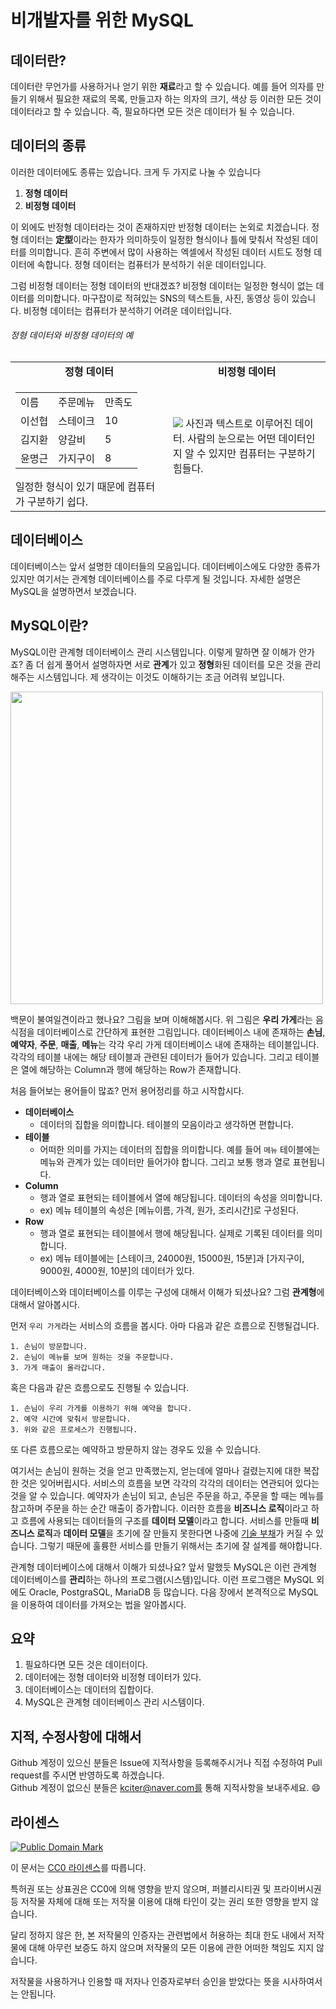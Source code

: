 # 비개발자를 위한 MySQL

## 데이터란?
데이터란 무언가를 사용하거나 얻기 위한 **재료**라고 할 수 있습니다. 예를 들어 의자를 만들기 위해서 필요한 재료의 목록, 만들고자 하는 의자의 크기, 색상 등 이러한 모든 것이 데이터라고 할 수 있습니다. 즉, 필요하다면 모든 것은 데이터가 될 수 있습니다.

## 데이터의 종류
이러한 데이터에도 종류는 있습니다. 크게 두 가지로 나눌 수 있습니다

1. **정형 데이터**
2. **비정형 데이터**

이 외에도 반정형 데이터라는 것이 존재하지만 반정형 데이터는 논외로 치겠습니다.
정형 데이터는 **定型**이라는 한자가 의미하듯이 일정한 형식이나 틀에 맞춰서 작성된 데이터를 의미합니다. 흔히 주변에서 많이 사용하는 엑셀에서 작성된 데이터 시트도 정형 데이터에 속합니다. 정형 데이터는 컴퓨터가 분석하기 쉬운 데이터입니다.

그럼 비정형 데이터는 정형 데이터의 반대겠죠? 비정형 데이터는 일정한 형식이 없는 데이터를 의미합니다. 마구잡이로 적혀있는 SNS의 텍스트들, 사진, 동영상 등이 있습니다. 비정형 데이터는 컴퓨터가 분석하기 어려운 데이터입니다.

###### 정형 데이터와 비정형 데이터의 예
<table>
  <tr><td align='center'><b>정형 데이터</b></td><td align='center'><b>비정형 데이터</b></td></tr>
  <tr>
    <td width='50%'>
      <table>
        <tr><td>이름</td><td>주문메뉴</td><td>만족도</td></tr>
        <tr><td>이선협</td><td>스테이크</td><td>10</td></tr>
        <tr><td>김지환</td><td>양갈비</td><td>5</td></tr>
        <tr><td>윤명근</td><td>가지구이</td><td>8</td></tr>
      </table>
      일정한 형식이 있기 때문에 컴퓨터가 구분하기 쉽다.
    </td>
    <td>
      <img src='https://github.com/kciter/MySQLForNonDeveloper/blob/master/Images/unstructured_data_sns.png?raw=true'>
      사진과 텍스트로 이루어진 데이터. 사람의 눈으로는 어떤 데이터인지 알 수 있지만 컴퓨터는 구분하기 힘들다.
    </td>
  </tr>
</table>

## 데이터베이스
데이터베이스는 앞서 설명한 데이터들의 모음입니다. 데이터베이스에도 다양한 종류가 있지만 여기서는 관계형 데이터베이스를 주로 다루게 될 것입니다. 자세한 설명은 MySQL을 설명하면서 보겠습니다.

## MySQL이란?
MySQL이란 관계형 데이터베이스 관리 시스템입니다. 이렇게 말하면 잘 이해가 안가죠? 좀 더 쉽게 풀어서 설명하자면 서로 **관계**가 있고 **정형**화된 데이터를 모은 것을 관리해주는 시스템입니다. 제 생각이는 이것도 이해하기는 조금 어려워 보입니다.

<img src='https://github.com/kciter/MySQLForNonDeveloper/blob/master/Images/restaurant_database_example.png?raw=true' width='500px'>

백문이 불여일견이라고 했나요? 그림을 보며 이해해봅시다. 위 그림은 **우리 가게**라는 음식점을 데이터베이스로 간단하게 표현한 그림입니다. 데이터베이스 내에 존재하는 **손님**, **예약자**, **주문**, **매출**, **메뉴**는 각각 우리 가게 데이터베이스 내에 존재하는 테이블입니다. 각각의 테이블 내에는 해당 테이블과 관련된 데이터가 들어가 있습니다. 그리고 테이블은 열에 해당하는 Column과 행에 해당하는 Row가 존재합니다.

처음 들어보는 용어들이 많죠? 먼저 용어정리를 하고 시작합시다.
* **데이터베이스**
  * 데이터의 집합을 의미합니다. 테이블의 모음이라고 생각하면 편합니다.
* **테이블**
  * 어떠한 의미를 가지는 데이터의 집합을 의미합니다. 예를 들어 `메뉴` 테이블에는 메뉴와 관계가 있는 데이터만 들어가야 합니다. 그리고 보통 행과 열로 표현됩니다.
* **Column**
  * 행과 열로 표현되는 테이블에서 열에 해당됩니다. 데이터의 속성을 의미합니다.
  * ex) 메뉴 테이블의 속성은 [메뉴이름, 가격, 원가, 조리시간]로 구성된다.
* **Row**
  * 행과 열로 표현되는 테이블에서 행에 해당됩니다. 실제로 기록된 데이터를 의미합니다.
  * ex) 메뉴 테이블에는 [스테이크, 24000원, 15000원, 15분]과 [가지구이, 9000원, 4000원, 10분]의 데이터가 있다.

데이터베이스와 데이터베이스를 이루는 구성에 대해서 이해가 되셨나요? 그럼 **관계형**에 대해서 알아봅시다.

먼저 `우리 가게`라는 서비스의 흐름을 봅시다. 아마 다음과 같은 흐름으로 진행될겁니다.
```
1. 손님이 방문합니다.
2. 손님이 메뉴를 보며 원하는 것을 주문합니다.
3. 가게 매출이 올라갑니다.
```
혹은 다음과 같은 흐름으로도 진행될 수 있습니다.
```
1. 손님이 우리 가게를 이용하기 위해 예약을 합니다.
2. 예약 시간에 맞춰서 방문합니다.
3. 위와 같은 프로세스가 진행됩니다.
```
또 다른 흐름으로는 예약하고 방문하지 않는 경우도 있을 수 있습니다.

여기서는 손님이 원하는 것을 얻고 만족했는지, 얻는데에 얼마나 걸렸는지에 대한 복잡한 것은 잊어버립시다. 서비스의 흐름을 보면 각각의 각각의 데이터는 연관되어 있다는 것을 알 수 있습니다. 예약자가 손님이 되고, 손님은 주문을 하고, 주문을 할 때는 메뉴를 참고하며 주문을 하는 순간 매출이 증가합니다. 이러한 흐름을 **비즈니스 로직**이라고 하고 흐름에 사용되는 데이터들의 구조를 **데이터 모델**이라고 합니다. 서비스를 만들때 **비즈니스 로직**과 **데이터 모델**을 초기에 잘 만들지 못한다면 나중에 [기술 부채](https://brunch.co.kr/@pubjinson/23)가 커질 수 있습니다. 그렇기 때문에 훌륭한 서비스를 만들기 위해서는 초기에 잘 설계를 해야합니다.

관계형 데이터베이스에 대해서 이해가 되셨나요? 앞서 말했듯 MySQL은 이런 관계형 데이터베이스를 **관리**하는 하나의 프로그램(시스템)입니다. 이런 프로그램은 MySQL 외에도 Oracle, PostgraSQL, MariaDB 등 많습니다. 다음 장에서 본격적으로 MySQL을 이용하여 데이터를 가져오는 법을 알아봅시다.

## 요약
1. 필요하다면 모든 것은 데이터이다.
2. 데이터에는 정형 데이터와 비정형 데이터가 있다.
3. 데이터베이스는 데이터의 집합이다.
4. MySQL은 관계형 데이터베이스 관리 시스템이다.

## 지적, 수정사항에 대해서
Github 계정이 있으신 분들은 Issue에 지적사항을 등록해주시거나 직접 수정하여 Pull request를 주시면 반영하도록 하겠습니다. <br>Github 계정이 없으신 분들은 kciter@naver.com를 통해 지적사항을 보내주세요. :smile:

## 라이센스
<a rel="license" href="http://creativecommons.org/publicdomain/mark/1.0/">
<img src="https://licensebuttons.net/p/mark/1.0/88x31.png" alt="Public Domain Mark" />
</a>

이 문서는 [CC0 라이센스](LICENSE)를 따릅니다.

특허권 또는 상표권은 CC0에 의해 영향을 받지 않으며, 퍼블리시티권 및 프라이버시권 등 저작물 자체에 대해 또는 저작물 이용에 대해 타인이 갖는 권리 또한 영향을 받지 않습니다.

달리 정하지 않은 한, 본 저작물의 인증자는 관련법에서 허용하는 최대 한도 내에서 저작물에 대해 아무런 보증도 하지 않으며 저작물의 모든 이용에 관한 어떠한 책임도 지지 않습니다.

저작물을 사용하거나 인용할 때 저자나 인증자로부터 승인을 받았다는 뜻을 시사하여서는 안됩니다.
